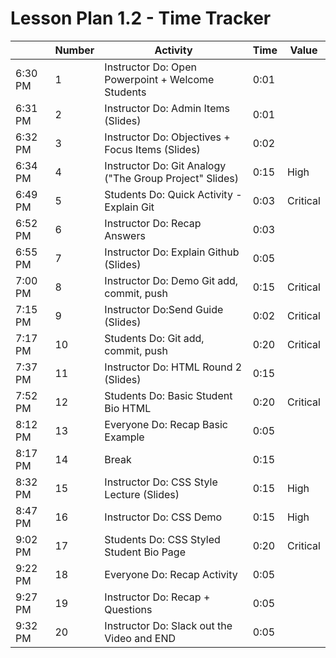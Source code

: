 # Lesson Plan 1.2 - Time Tracker

|         | Number | Activity                                                | Time | Value    |
| ------- | ------ | ------------------------------------------------------- | ---- | -------- |
| 6:30 PM | 1      | Instructor Do: Open Powerpoint + Welcome Students       | 0:01 |          |
| 6:31 PM | 2      | Instructor Do: Admin Items (Slides)                     | 0:01 |          |
| 6:32 PM | 3      | Instructor Do: Objectives + Focus Items (Slides)        | 0:02 |          |
| 6:34 PM | 4      | Instructor Do: Git Analogy ("The Group Project" Slides) | 0:15 | High     |
| 6:49 PM | 5      | Students Do: Quick Activity - Explain Git               | 0:03 | Critical |
| 6:52 PM | 6      | Instructor Do: Recap Answers                            | 0:03 |          |
| 6:55 PM | 7      | Instructor Do: Explain Github (Slides)                  | 0:05 |          |
| 7:00 PM | 8      | Instructor Do: Demo Git add, commit, push               | 0:15 | Critical |
| 7:15 PM | 9      | Instructor Do:Send Guide (Slides)                       | 0:02 | Critical |
| 7:17 PM | 10     | Students Do: Git add, commit, push                      | 0:20 | Critical |
| 7:37 PM | 11     | Instructor Do: HTML Round 2 (Slides)                    | 0:15 |          |
| 7:52 PM | 12     | Students Do: Basic Student Bio HTML                     | 0:20 | Critical |
| 8:12 PM | 13     | Everyone Do: Recap Basic Example                        | 0:05 |          |
| 8:17 PM | 14     | Break                                                   | 0:15 |          |
| 8:32 PM | 15     | Instructor Do: CSS Style Lecture (Slides)               | 0:15 | High     |
| 8:47 PM | 16     | Instructor Do: CSS Demo                                 | 0:15 | High     |
| 9:02 PM | 17     | Students Do: CSS Styled Student Bio Page                | 0:20 | Critical |
| 9:22 PM | 18     | Everyone Do: Recap Activity                             | 0:05 |          |
| 9:27 PM | 19     | Instructor Do: Recap + Questions                        | 0:05 |          |
| 9:32 PM | 20     | Instructor Do: Slack out the Video and END              | 0:05 |          |
